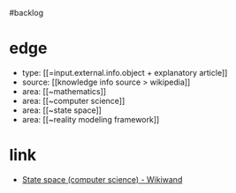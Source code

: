 #backlog

# edge
- type: [[=input.external.info.object + explanatory article]]
- source: [[knowledge info source > wikipedia]]
- area: [[~mathematics]]
- area: [[~computer science]]
- area: [[~state space]]
- area: [[~reality modeling framework]]

# link
- [State space (computer science) - Wikiwand](https://www.wikiwand.com/en/State_space_(computer_science))

